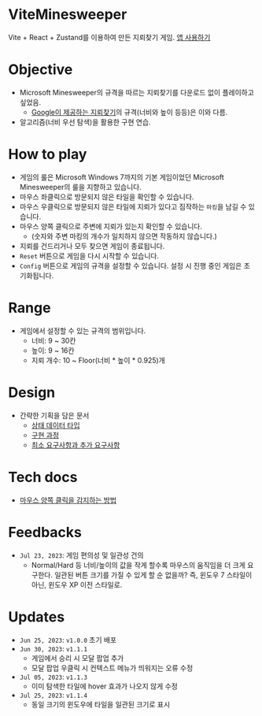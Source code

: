 # ViteMinesweeper
Vite + React + Zustand를 이용하여 만든 지뢰찾기 게임.
[앱 사용하기](https://vite-minesweeper.vercel.app/)

# Objective
- Microsoft Minesweeper의 규격을 따르는 지뢰찾기를 다운로드 없이 플레이하고 싶었음.
  - [Google이 제공하는 지뢰찾기](https://www.google.com/search?q=%EC%A7%80%EB%A2%B0%EC%B0%BE%EA%B8%B0&oq=%EC%A7%80%EB%A2%B0%EC%B0%BE%EA%B8%B0&gs_lcrp=EgZjaHJvbWUqBggAEEUYOzIGCAAQRRg7MgYIARBFGDvSAQc3MTZqMGo3qAIAsAIA&sourceid=chrome&ie=UTF-8)의 규격(너비와 높이 등등)은 이와 다름.
- 알고리즘(너비 우선 탐색)을 활용한 구현 연습.

# How to play
- 게임의 룰은 Microsoft Windows 7까지의 기본 게임이었던 Microsoft Minesweeper의 룰을 지향하고 있습니다.
- 마우스 좌클릭으로 방문되지 않은 타일을 확인할 수 있습니다.
- 마우스 우클릭으로 방문되지 않은 타일에 지뢰가 있다고 짐작하는 `마킹`을 남길 수 있습니다.
- 마우스 양쪽 클릭으로 주변에 지뢰가 있는지 확인할 수 있습니다.
  - (숫자와 주변 마킹의 개수가 일치하지 않으면 작동하지 않습니다.)
- 지뢰를 건드리거나 모두 찾으면 게임이 종료됩니다.
- `Reset` 버튼으로 게임을 다시 시작할 수 있습니다.
- `Config` 버튼으로 게임의 규격을 설정할 수 있습니다. 설정 시 진행 중인 게임은 초기화됩니다.

# Range
- 게임에서 설정할 수 있는 규격의 범위입니다.
  - 너비: 9 ~ 30칸
  - 높이: 9 ~ 16칸
  - 지뢰 개수: 10 ~ Floor(너비 * 높이 * 0.925)개

# Design
- 간략한 기획을 담은 문서
  - [상태 데이터 타입](https://github.com/kuman514/ViteMinesweeper/blob/main/docs/plans/data-types.md)
  - [구현 과정](https://github.com/kuman514/ViteMinesweeper/blob/main/docs/plans/implementation.md)
  - [최소 요구사항과 추가 요구사항](https://github.com/kuman514/ViteMinesweeper/blob/main/docs/plans/requirements.md)

# Tech docs
- [마우스 양쪽 클릭을 감지하는 방법](https://github.com/kuman514/ViteMinesweeper/blob/main/docs/tech/both-mouse-button.md)

# Feedbacks
- `Jul 23, 2023`: 게임 편의성 및 일관성 건의
  - Normal/Hard 등 너비/높이의 값을 작게 할수록 마우스의 움직임을 더 크게 요구한다. 일관된 버튼 크기를 가질 수 있게 할 순 없을까? 즉, 윈도우 7 스타일이 아닌, 윈도우 XP 이전 스타일로.

# Updates
- `Jun 25, 2023`: `v1.0.0` 초기 배포
- `Jun 30, 2023`: `v1.1.1`
  - 게임에서 승리 시 모달 팝업 추가
  - 모달 팝업 우클릭 시 컨텍스트 메뉴가 띄워지는 오류 수정
- `Jul 05, 2023`: `v1.1.3`
  - 이미 탐색한 타일에 hover 효과가 나오지 않게 수정
- `Jul 25, 2023`: `v1.1.4`
  - 동일 크기의 윈도우에 타일을 일관된 크기로 표시
